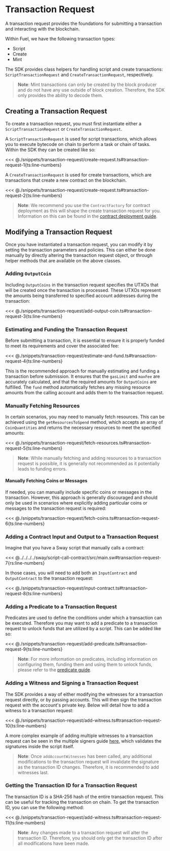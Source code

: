 # Transaction Request

A transaction request provides the foundations for submitting a transaction and interacting with the blockchain.

Within Fuel, we have the following transaction types:

- Script
- Create
- Mint

The SDK provides class helpers for handling script and create transactions: `ScriptTransactionRequest` and `CreateTransactionRequest`, respectively.

> **Note**: Mint transactions can only be created by the block producer and do not have any use outside of block creation. Therefore, the SDK only provides the ability to decode them.

## Creating a Transaction Request

To create a transaction request, you must first instantiate either a `ScriptTransactionRequest` or `CreateTransactionRequest`.

A `ScriptTransactionRequest` is used for script transactions, which allows you to execute bytecode on chain to perform a task or chain of tasks. Within the SDK they can be created like so:

<<< @./snippets/transaction-request/create-request.ts#transaction-request-1{ts:line-numbers}

A `CreateTransactionRequest` is used for create transactions, which are transactions that create a new contract on the blockchain.

<<< @./snippets/transaction-request/create-request.ts#transaction-request-2{ts:line-numbers}

> **Note**: We recommend you use the `ContractFactory` for contract deployment as this will shape the create transaction request for you. Information on this can be found in the [contract deployment guide](../contracts/deploying-contracts.md#2-contract-deployment).

## Modifying a Transaction Request

Once you have instantiated a transaction request, you can modify it by setting the transaction parameters and policies. This can either be done manually by directly altering the transaction request object, or through helper methods that are available on the above classes.

### Adding `OutputCoin`

Including `OutputCoins` in the transaction request specifies the UTXOs that will be created once the transaction is processed. These UTXOs represent the amounts being transferred to specified account addresses during the transaction:

<<< @./snippets/transaction-request/add-output-coin.ts#transaction-request-3{ts:line-numbers}

### Estimating and Funding the Transaction Request

Before submitting a transaction, it is essential to ensure it is properly funded to meet its requirements and cover the associated fee:

<<< @./snippets/transaction-request/estimate-and-fund.ts#transaction-request-4{ts:line-numbers}

This is the recommended approach for manually estimating and funding a transaction before submission. It ensures that the `gasLimit` and `maxFee` are accurately calculated, and that the required amounts for `OutputCoins` are fulfilled. The `fund` method automatically fetches any missing resource amounts from the calling account and adds them to the transaction request.

### Manually Fetching Resources

In certain scenarios, you may need to manually fetch resources. This can be achieved using the `getResourcesToSpend` method, which accepts an array of `CoinQuantities` and returns the necessary resources to meet the specified amounts:

<<< @./snippets/transaction-request/fetch-resources.ts#transaction-request-5{ts:line-numbers}

> **Note**: While manually fetching and adding resources to a transaction request is possible, it is generally not recommended as it potentially leads to funding errors.

#### Manually Fetching Coins or Messages

If needed, you can manually include specific coins or messages in the transaction. However, this approach is generally discouraged and should only be used in scenarios where explicitly adding particular coins or messages to the transaction request is required:

<<< @./snippets/transaction-request/fetch-coins.ts#transaction-request-6{ts:line-numbers}

### Adding a Contract Input and Output to a Transaction Request

Imagine that you have a Sway script that manually calls a contract:

<<< @../../../../sway/script-call-contract/src/main.sw#transaction-request-7{rs:line-numbers}

In those cases, you will need to add both an `InputContract` and `OutputContract` to the transaction request:

<<< @./snippets/transaction-request/input-contract.ts#transaction-request-8{ts:line-numbers}

### Adding a Predicate to a Transaction Request

Predicates are used to define the conditions under which a transaction can be executed. Therefore you may want to add a predicate to a transaction request to unlock funds that are utilized by a script. This can be added like so:

<<< @./snippets/transaction-request/add-predicate.ts#transaction-request-9{ts:line-numbers}

> **Note**: For more information on predicates, including information on configuring them, funding them and using them to unlock funds, please refer to the [predicate guide](../predicates/index.md).

### Adding a Witness and Signing a Transaction Request

The SDK provides a way of either modifying the witnesses for a transaction request directly, or by passing accounts. This will then sign the transaction request with the account's private key. Below will detail how to add a witness to a transaction request:

<<< @./snippets/transaction-request/add-witness.ts#transaction-request-10{ts:line-numbers}

A more complex example of adding multiple witnesses to a transaction request can be seen in the multiple signers guide [here](../cookbook/transactions-with-multiple-signers.md), which validates the signatures inside the script itself.

> **Note**: Once `addAccountWitnesses` has been called, any additional modifications to the transaction request will invalidate the signature as the transaction ID changes. Therefore, it is recommended to add witnesses last.

### Getting the Transaction ID for a Transaction Request

The transaction ID is a SHA-256 hash of the entire transaction request. This can be useful for tracking the transaction on chain. To get the transaction ID, you can use the following method:

<<< @./snippets/transaction-request/add-witness.ts#transaction-request-11{ts:line-numbers}

> **Note**: Any changes made to a transaction request will alter the transaction ID. Therefore, you should only get the transaction ID after all modifications have been made.

